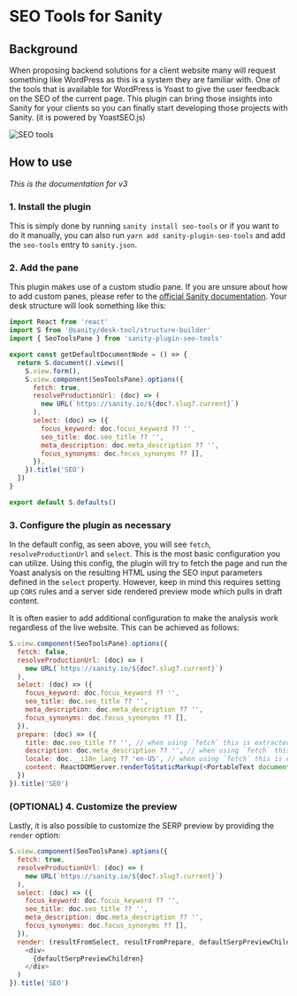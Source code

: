 # SEO Tools for Sanity

## Background
When proposing backend solutions for a client website many will request something like WordPress as this is a system they are familiar with. One of the tools that is available for WordPress is Yoast to give the user feedback on the SEO of the current page. This plugin can bring those insights into Sanity for your clients so you can finally start developing those projects with Sanity. (it is powered by YoastSEO.js)  

![SEO tools](https://raw.githubusercontent.com/LiamMartens/sanity-plugin-seo-tools/master/doc/img/plugin.gif)

## How to use
*This is the documentation for v3*

### 1. Install the plugin
This is simply done by running `sanity install seo-tools` or if you want to do it manually, you can also run `yarn add sanity-plugin-seo-tools` and add the `seo-tools` entry to `sanity.json`.

### 2. Add the pane
This plugin makes use of a custom studio pane. If you are unsure about how to add custom panes, please refer to the [official Sanity documentation](https://www.sanity.io/docs/create-custom-document-views-with-structure-builder).
Your desk structure will look something like this:

```js
import React from 'react'
import S from '@sanity/desk-tool/structure-builder'
import { SeoToolsPane } from 'sanity-plugin-seo-tools'

export const getDefaultDocumentNode = () => {
  return S.document().views([
    S.view.form(),
    S.view.component(SeoToolsPane).options({
      fetch: true,
      resolveProductionUrl: (doc) => (
        new URL(`https://sanity.io/${doc?.slug?.current}`)
      ),
      select: (doc) => ({
        focus_keyword: doc.focus_keyword ?? '',
        seo_title: doc.seo_title ?? '',
        meta_description: doc.meta_description ?? '',
        focus_synonyms: doc.focus_synonyms ?? [],
      }),
    }).title('SEO')
  ])
}

export default S.defaults()
```

### 3. Configure the plugin as necessary
In the default config, as seen above, you will see `fetch`, `resolveProductionUrl` and `select`. This is the most basic configuration you can utilize.
Using this config, the plugin will try to fetch the page and run the Yoast analysis on the resulting HTML using the SEO input parameters defined in the `select` property.
However, keep in mind this requires setting up `CORS` rules and a server side rendered preview mode which pulls in draft content.

It is often easier to add additional configuration to make the analysis work regardless of the live website. This can be achieved as follows:
```js
S.view.component(SeoToolsPane).options({
  fetch: false,
  resolveProductionUrl: (doc) => (
    new URL(`https://sanity.io/${doc?.slug?.current}`)
  ),
  select: (doc) => ({
    focus_keyword: doc.focus_keyword ?? '',
    seo_title: doc.seo_title ?? '',
    meta_description: doc.meta_description ?? '',
    focus_synonyms: doc.focus_synonyms ?? [],
  }),
  prepare: (doc) => ({
    title: doc.seo_title ?? '', // when using `fetch` this is extracted from the <title> tag
    description: doc.meta_description ?? '', // when using `fetch` this is extracted from the <meta name="description" /> tag
    locale: doc.__i18n_lang ?? 'en-US', // when using `fetch` this is extracted from the `lang` attribute of the root tag
    content: ReactDOMServer.renderToStaticMarkup(<PortableText document={doc.content} />), // when using `fetch` this is extracted from `body`. This does not need to be an exact copy of your live website, but should match the semantic structure for proper analysis
  })
}).title('SEO')
```

### (OPTIONAL) 4. Customize the preview
Lastly, it is also possible to customize the SERP preview by providing the `render` option:
```js
S.view.component(SeoToolsPane).options({
  fetch: true,
  resolveProductionUrl: (doc) => (
    new URL(`https://sanity.io/${doc?.slug?.current}`)
  ),
  select: (doc) => ({
    focus_keyword: doc.focus_keyword ?? '',
    seo_title: doc.seo_title ?? '',
    meta_description: doc.meta_description ?? '',
    focus_synonyms: doc.focus_synonyms ?? [],
  }),
  render: (resultFromSelect, resultFromPrepare, defaultSerpPreviewChildren) => (
    <div>
      {defaultSerpPreviewChildren}
    </div>
  )
}).title('SEO')
```